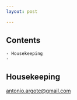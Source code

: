 ```yaml
---
layout: post

---
```



## Contents
	- Housekeeping
	- 

## Housekeeping

antonio.argote@gmail.com

## 
